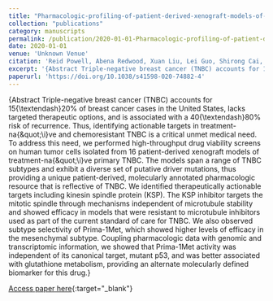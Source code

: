 ```yaml
---
title: "Pharmacologic-profiling-of-patient-derived-xenograft-models-of-primary-treatment-na&quot;ive-triple-negative-breast-cancer"
collection: "publications"
category: manuscripts
permalink: /publication/2020-01-01-Pharmacologic-profiling-of-patient-derived-xenograft-models-of-primary-treatment-naive-triple-negative-breast-cancer
date: 2020-01-01
venue: 'Unknown Venue'
citation: 'Reid Powell, Abena Redwood, Xuan Liu, Lei Guo, Shirong Cai, Xinhui Zhou, Yizheng Tu, Xiaomei Zhang, Yuan Qi, Yan Jiang, Gloria Echeverria, Ningping Feng, XiaoYan Ma, Virginia Giuliani, Joseph Marszalek, Timothy Heffernan, Christopher Vellano, Jason White, Clifford Stephan, Peter Davies, Stacy Moulder, W. Symmans, Jeffrey Chang, Helen Piwnica-Worms. &quot;Pharmacologic-profiling-of-patient-derived-xenograft-models-of-primary-treatment-na&amp;quot;ive-triple-negative-breast-cancer.&quot; Unknown Venue, 2020.'
excerpt: '{Abstract Triple-negative breast cancer (TNBC) accounts for 15{\textendash}20\% of breast cancer cases in the United States, lacks targeted therapeutic options, and is associated with a 40{\textendash}80\% risk of recurrence. Thus, identifying actionable targets in treatment-na{\&quot;\i}ve and chemoresistant TNBC is a critical unmet medical need. To address this need, we performed high-throughput drug viability screens on human tumor cells isolated from 16 patient-derived xenograft models of treatment-na{\&quot;\i}ve primary TNBC. The models span a range of TNBC subtypes and exhibit a diverse set of putative driver mutations, thus providing a unique patient-derived, molecularly annotated pharmacologic resource that is reflective of TNBC. We identified therapeutically actionable targets including kinesin spindle protein (KSP). The KSP inhibitor targets the mitotic spindle through mechanisms independent of microtubule stability and showed efficacy in models that were resistant to microtubule inhibitors used as part of the current standard of care for TNBC. We also observed subtype selectivity of Prima-1Met, which showed higher levels of efficacy in the mesenchymal subtype. Coupling pharmacologic data with genomic and transcriptomic information, we showed that Prima-1Met activity was independent of its canonical target, mutant p53, and was better associated with glutathione metabolism, providing an alternate molecularly defined biomarker for this drug.}'
paperurl: 'https://doi.org/10.1038/s41598-020-74882-4'
---
```


{Abstract Triple-negative breast cancer (TNBC) accounts for 15{\textendash}20\% of breast cancer cases in the United States, lacks targeted therapeutic options, and is associated with a 40{\textendash}80\% risk of recurrence. Thus, identifying actionable targets in treatment-na{\&quot;\i}ve and chemoresistant TNBC is a critical unmet medical need. To address this need, we performed high-throughput drug viability screens on human tumor cells isolated from 16 patient-derived xenograft models of treatment-na{\&quot;\i}ve primary TNBC. The models span a range of TNBC subtypes and exhibit a diverse set of putative driver mutations, thus providing a unique patient-derived, molecularly annotated pharmacologic resource that is reflective of TNBC. We identified therapeutically actionable targets including kinesin spindle protein (KSP). The KSP inhibitor targets the mitotic spindle through mechanisms independent of microtubule stability and showed efficacy in models that were resistant to microtubule inhibitors used as part of the current standard of care for TNBC. We also observed subtype selectivity of Prima-1Met, which showed higher levels of efficacy in the mesenchymal subtype. Coupling pharmacologic data with genomic and transcriptomic information, we showed that Prima-1Met activity was independent of its canonical target, mutant p53, and was better associated with glutathione metabolism, providing an alternate molecularly defined biomarker for this drug.}

[Access paper here](https://doi.org/10.1038/s41598-020-74882-4){:target="_blank"}
